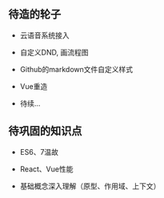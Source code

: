 ## 待造的轮子

* 云语音系统接入

* 自定义DND, 画流程图

* Github的markdown文件自定义样式

* Vue重造

* 待续...


## 待巩固的知识点

* ES6、7温故

* React、Vue性能

* 基础概念深入理解（原型、作用域、上下文）

